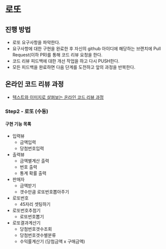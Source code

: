 # 로또
## 진행 방법
* 로또 요구사항을 파악한다.
* 요구사항에 대한 구현을 완료한 후 자신의 github 아이디에 해당하는 브랜치에 Pull Request(이하 PR)를 통해 코드 리뷰 요청을 한다.
* 코드 리뷰 피드백에 대한 개선 작업을 하고 다시 PUSH한다.
* 모든 피드백을 완료하면 다음 단계를 도전하고 앞의 과정을 반복한다.

## 온라인 코드 리뷰 과정
* [텍스트와 이미지로 살펴보는 온라인 코드 리뷰 과정](https://github.com/next-step/nextstep-docs/tree/master/codereview)

### Step2 - 로또 (수동)
#### 구현 기능 목록
* 입력뷰
    * 금액입력
    * 당첨번호입력
* 출력뷰
    * 금액별계산  출력
    * 번호 출력
    * 통계 확률 출력
* 판매자
    * 금액받기
    * 갯수만큼 로또번호뽑아주기
* 로또번호
    * 45자리 셋팅하기
* 로또번호추첨기
    * 로또번호뽑기
* 로또결과계산기
    * 당첨번호갯수조회
    * 당첨번호갯수별분류
    * 수익률계산기 (당첨금액 x 구매금액)